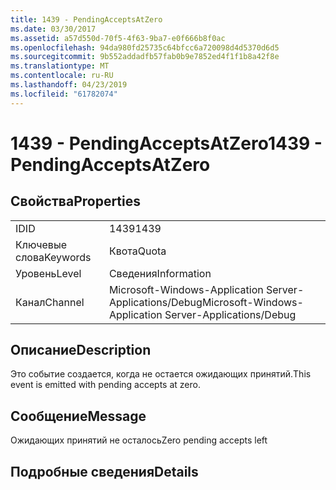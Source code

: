```yaml
---
title: 1439 - PendingAcceptsAtZero
ms.date: 03/30/2017
ms.assetid: a57d550d-70f5-4f63-9ba7-e0f666b8f0ac
ms.openlocfilehash: 94da980fd25735c64bfcc6a720098d4d5370d6d5
ms.sourcegitcommit: 9b552addadfb57fab0b9e7852ed4f1f1b8a42f8e
ms.translationtype: MT
ms.contentlocale: ru-RU
ms.lasthandoff: 04/23/2019
ms.locfileid: "61782074"
---
```

# <a name="1439---pendingacceptsatzero"></a><span data-ttu-id="77d51-102">1439 - PendingAcceptsAtZero</span><span class="sxs-lookup"><span data-stu-id="77d51-102">1439 - PendingAcceptsAtZero</span></span>
## <a name="properties"></a><span data-ttu-id="77d51-103">Свойства</span><span class="sxs-lookup"><span data-stu-id="77d51-103">Properties</span></span>  
  
|||  
|-|-|  
|<span data-ttu-id="77d51-104">ID</span><span class="sxs-lookup"><span data-stu-id="77d51-104">ID</span></span>|<span data-ttu-id="77d51-105">1439</span><span class="sxs-lookup"><span data-stu-id="77d51-105">1439</span></span>|  
|<span data-ttu-id="77d51-106">Ключевые слова</span><span class="sxs-lookup"><span data-stu-id="77d51-106">Keywords</span></span>|<span data-ttu-id="77d51-107">Квота</span><span class="sxs-lookup"><span data-stu-id="77d51-107">Quota</span></span>|  
|<span data-ttu-id="77d51-108">Уровень</span><span class="sxs-lookup"><span data-stu-id="77d51-108">Level</span></span>|<span data-ttu-id="77d51-109">Сведения</span><span class="sxs-lookup"><span data-stu-id="77d51-109">Information</span></span>|  
|<span data-ttu-id="77d51-110">Канал</span><span class="sxs-lookup"><span data-stu-id="77d51-110">Channel</span></span>|<span data-ttu-id="77d51-111">Microsoft-Windows-Application Server-Applications/Debug</span><span class="sxs-lookup"><span data-stu-id="77d51-111">Microsoft-Windows-Application Server-Applications/Debug</span></span>|  
  
## <a name="description"></a><span data-ttu-id="77d51-112">Описание</span><span class="sxs-lookup"><span data-stu-id="77d51-112">Description</span></span>  
 <span data-ttu-id="77d51-113">Это событие создается, когда не остается ожидающих принятий.</span><span class="sxs-lookup"><span data-stu-id="77d51-113">This event is emitted with pending accepts at zero.</span></span>  
  
## <a name="message"></a><span data-ttu-id="77d51-114">Сообщение</span><span class="sxs-lookup"><span data-stu-id="77d51-114">Message</span></span>  
 <span data-ttu-id="77d51-115">Ожидающих принятий не осталось</span><span class="sxs-lookup"><span data-stu-id="77d51-115">Zero pending accepts left</span></span>  
  
## <a name="details"></a><span data-ttu-id="77d51-116">Подробные сведения</span><span class="sxs-lookup"><span data-stu-id="77d51-116">Details</span></span>
